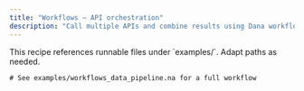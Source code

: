 ```yaml
---
title: "Workflows — API orchestration"
description: "Call multiple APIs and combine results using Dana workflows"
---
```


<Note>
This recipe references runnable files under `examples/`. Adapt paths as needed.
</Note>

```na
# See examples/workflows_data_pipeline.na for a full workflow
```


